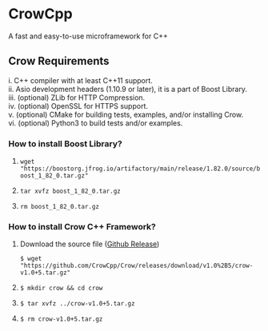 # CrowCpp
A fast and easy-to-use microframework for C++

## Crow Requirements

i. C++ compiler with at least C++11 support. <br>
ii. Asio development headers (1.10.9 or later), it is a part of Boost Library. <br>
iii. (optional) ZLib for HTTP Compression. <br>
iv. (optional) OpenSSL for HTTPS support. <br>
v. (optional) CMake for building tests, examples, and/or installing Crow. <br>
vi. (optional) Python3 to build tests and/or examples. 

### How to install Boost Library?

1. `wget "https://boostorg.jfrog.io/artifactory/main/release/1.82.0/source/boost_1_82_0.tar.gz"`

2. `tar xvfz boost_1_82_0.tar.gz`

3. `rm boost_1_82_0.tar.gz`


### How to install Crow C++ Framework?

1. Download the source file (<a href="https://github.com/CrowCpp/Crow/releases/">Github Release</a>)<br>

   `$ wget "https://github.com/CrowCpp/Crow/releases/download/v1.0%2B5/crow-v1.0+5.tar.gz"`

2. `$ mkdir crow && cd crow`

3. `$ tar xvfz ../crow-v1.0+5.tar.gz`

4. `$ rm crow-v1.0+5.tar.gz`
